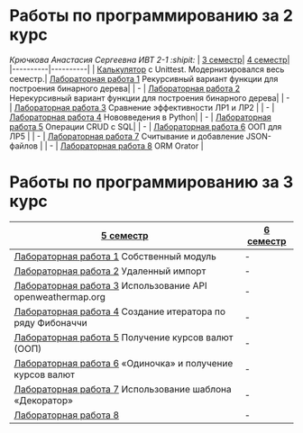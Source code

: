 # **Работы по программированию за 2 курс**
*Крючкова Анастасия Сергеевна ИВТ 2-1 :shipit:*
| [3 семестр]()| [4 семестр]()|
|----------|----------|
| [Калькулятор](https://replit.com/@nestessia/calculator#main.py "Калькулятор") с Unittest. Модернизировался весь семестр.| [Лабораторная работа 1](https://replit.com/@nestessia/prog-4sem-lr1 "Рекурсивный вариант функции для построения бинарного дерева") Рекурсивный вариант функции для построения бинарного дерева|
| -    | [Лабораторная работа 2](https://replit.com/@nestessia/prog-4sem-lr2 "Нерекурсивный вариант функции для построения бинарного дерева") Нерекурсивный вариант функции для построения бинарного дерева|
| -    | [Лабораторная работа 3](https://replit.com/@nestessia/LR3-Prog "Построение графиков") Сравнение эффективности ЛР1 и ЛР2 |
| -    | [Лабораторная работа 4](https://replit.com/@nestessia/LR4 "Изменения, добавленные в новых версиях Python") Нововведения в Python|
| -    | [Лабораторная работа 5](https://replit.com/@nestessia/LR5-Prog "Работа с БД") Операции CRUD с SQL|
| -    | [Лабораторная работа 6](https://replit.com/@nestessia/LR6-Prog "Добавление ООП к ЛР5") ООП для ЛР5 |
| -    | [Лабораторная работа 7](https://replit.com/@nestessia/PROG-4-work-with-JSON "Работа с JSON") Считывание и добавление JSON-файлов |
| -    | [Лабораторная работа 8](https://replit.com/@nestessia/LR8#main.py "OOP ORM") ORM Orator |


# **Работы по программированию за 3 курс**
| [5 семестр]()| [6 семестр]()|
|----------|----------|
|[Лабораторная работа 1](https://replit.com/@nestessia/LR1-5-siemiestr#test_package.py) Собственный модуль|-|
|[Лабораторная работа 2](https://replit.com/@nestessia/LR2-5-siemiestr) Удаленный импорт |-|
|[Лабораторная работа 3](https://replit.com/@nestessia/LR3-5-siemiestr#main.py) Использование API openweathermap.org|-|
|[Лабораторная работа 4](https://replit.com/@nestessia/LR4-Fibonachchi) Создание итератора по ряду Фибоначчи|-|
|[Лабораторная работа 5](https://replit.com/@nestessia/LR5-5-siemiestr#main.py) Получение курсов валют (ООП)  |-|
|[Лабораторная работа 6](https://replit.com/@nestessia/LR6-lesslessOdinochkagreatergreater) «Одиночка» и получение курсов валют|-|
|[Лабораторная работа 7]() Использование шаблона «Декоратор»|-|
|[Лабораторная работа 8]() |-|
